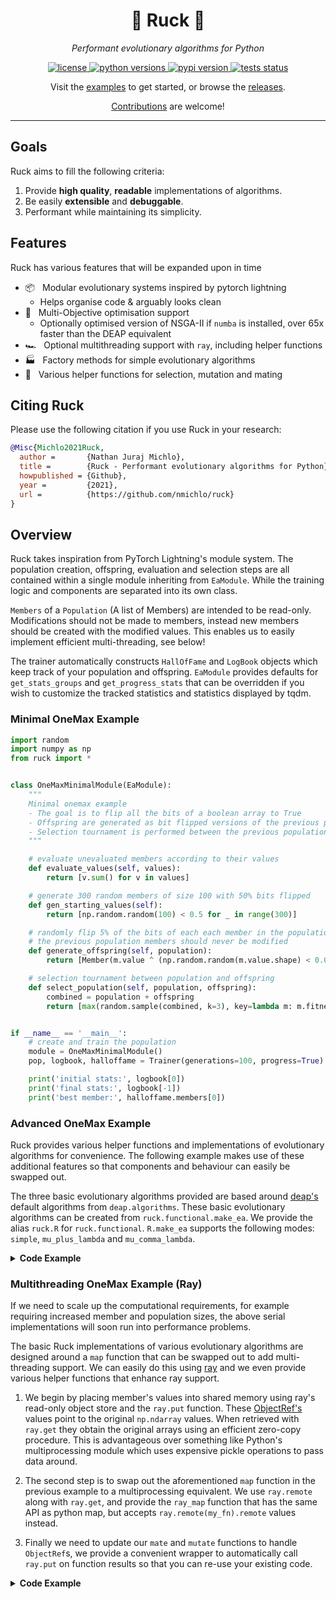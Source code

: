 
<p align="center">
    <h1 align="center">🧬 Ruck 🏉</h1>
    <p align="center">
        <i>Performant evolutionary algorithms for Python</i>
    </p>
</p>

<p align="center">
    <a href="https://choosealicense.com/licenses/mit/">
        <img alt="license" src="https://img.shields.io/github/license/nmichlo/ruck?style=flat-square&color=lightgrey"/>
    </a>
    <a href="https://pypi.org/project/ruck">
        <img alt="python versions" src="https://img.shields.io/pypi/pyversions/ruck?style=flat-square"/>
    </a>
    <a href="https://pypi.org/project/ruck">
        <img alt="pypi version" src="https://img.shields.io/pypi/v/ruck?style=flat-square&color=blue"/>
    </a>
    <a href="https://github.com/nmichlo/ruck/actions?query=workflow%3Atest">
        <img alt="tests status" src="https://github.com/nmichlo/ruck/actions/workflows/python-test.yml/badge.svg"/>
    </a>
</p>

<p align="center">
    <p align="center">
        Visit the <a href="https://github.com/nmichlo/ruck/tree/main/examples/">examples</a> to get started, or browse the  <a href="https://github.com/nmichlo/ruck/releases">releases</a>.
    </p>
    <p align="center">
        <a href="https://github.com/nmichlo/ruck/issues/new/choose">Contributions</a> are welcome!
    </p>
</p>

------------------------

## Goals

Ruck aims to fill the following criteria:

1. Provide **high quality**, **readable** implementations of algorithms.
2. Be easily **extensible** and **debuggable**.
3. Performant while maintaining its simplicity.

## Features

Ruck has various features that will be expanded upon in time
- 📦 &nbsp; Modular evolutionary systems inspired by pytorch lightning
  + Helps organise code & arguably looks clean
- 🎯 &nbsp; Multi-Objective optimisation support
  + Optionally optimised version of NSGA-II if `numba` is installed, over 65x faster than the DEAP equivalent
- 🏎 &nbsp; Optional multithreading support with `ray`, including helper functions
- 🏭 &nbsp; Factory methods for simple evolutionary algorithms
- 🧪 &nbsp; Various helper functions for selection, mutation and mating


## Citing Ruck

Please use the following citation if you use Ruck in your research:

```bibtex
@Misc{Michlo2021Ruck,
  author =       {Nathan Juraj Michlo},
  title =        {Ruck - Performant evolutionary algorithms for Python},
  howpublished = {Github},
  year =         {2021},
  url =          {https://github.com/nmichlo/ruck}
}
```

## Overview

Ruck takes inspiration from PyTorch Lightning's module system. The population creation,
offspring, evaluation and selection steps are all contained within a single module inheriting
from `EaModule`. While the training logic and components are separated into its own class.

`Members` of a `Population` (A list of Members) are intended to be read-only. Modifications should not
be made to members, instead new members should be created with the modified values. This enables us to
easily implement efficient multi-threading, see below!

The trainer automatically constructs `HallOfFame` and `LogBook` objects which keep track of your
population and offspring. `EaModule` provides defaults for `get_stats_groups` and `get_progress_stats`
that can be overridden if you wish to customize the tracked statistics and statistics displayed by tqdm.


### Minimal OneMax Example

```python
import random
import numpy as np
from ruck import *


class OneMaxMinimalModule(EaModule):
    """
    Minimal onemax example
    - The goal is to flip all the bits of a boolean array to True
    - Offspring are generated as bit flipped versions of the previous population
    - Selection tournament is performed between the previous population and the offspring
    """

    # evaluate unevaluated members according to their values
    def evaluate_values(self, values):
        return [v.sum() for v in values]

    # generate 300 random members of size 100 with 50% bits flipped
    def gen_starting_values(self):
        return [np.random.random(100) < 0.5 for _ in range(300)]

    # randomly flip 5% of the bits of each each member in the population
    # the previous population members should never be modified
    def generate_offspring(self, population):
        return [Member(m.value ^ (np.random.random(m.value.shape) < 0.05)) for m in population]

    # selection tournament between population and offspring
    def select_population(self, population, offspring):
        combined = population + offspring
        return [max(random.sample(combined, k=3), key=lambda m: m.fitness) for _ in range(len(population))]


if __name__ == '__main__':
    # create and train the population
    module = OneMaxMinimalModule()
    pop, logbook, halloffame = Trainer(generations=100, progress=True).fit(module)

    print('initial stats:', logbook[0])
    print('final stats:', logbook[-1])
    print('best member:', halloffame.members[0])
```

### Advanced OneMax Example

Ruck provides various helper functions and implementations of evolutionary algorithms for convenience.
The following example makes use of these additional features so that components and behaviour can
easily be swapped out.

The three basic evolutionary algorithms provided are based around [deap's](http://www.github.com/deap/deap)
default algorithms from `deap.algorithms`. These basic evolutionary algorithms can be created from
`ruck.functional.make_ea`. We provide the alias `ruck.R` for `ruck.functional`. `R.make_ea` supports
the following modes: `simple`, `mu_plus_lambda` and `mu_comma_lambda`.


<details><summary><b>Code Example</b></summary>
<p>

```python
"""
OneMax serial example based on:
https://github.com/DEAP/deap/blob/master/examples/ga/onemax_numpy.py
"""

import functools
import numpy as np
from ruck import *


class OneMaxModule(EaModule):

    def __init__(
        self,
        population_size: int = 300,
        offspring_num: int = None,  # offspring_num (lambda) is automatically set to population_size (mu) when `None`
        member_size: int = 100,
        p_mate: float = 0.5,
        p_mutate: float = 0.5,
        ea_mode: str = 'simple'
    ):
        # save the arguments to the .hparams property. values are taken from the
        # local scope so modifications can be captured if the call to this is delayed.
        self.save_hyperparameters()
        # implement the required functions for `EaModule`
        self.generate_offspring, self.select_population = R.make_ea(
            mode=self.hparams.ea_mode,
            offspring_num=self.hparams.offspring_num,
            mate_fn=R.mate_crossover_1d,
            mutate_fn=functools.partial(R.mutate_flip_bit_groups, p=0.05),
            select_fn=functools.partial(R.select_tournament, k=3),
            p_mate=self.hparams.p_mate,
            p_mutate=self.hparams.p_mutate,
        )

    def evaluate_values(self, values):
        return map(np.sum, values)

    def gen_starting_values(self) -> Population:
        return [
            np.random.random(self.hparams.member_size) < 0.5
            for i in range(self.hparams.population_size)
        ]


if __name__ == '__main__':
    # create and train the population
    module = OneMaxModule(population_size=300, member_size=100)
    pop, logbook, halloffame = Trainer(generations=40, progress=True).fit(module)

    print('initial stats:', logbook[0])
    print('final stats:', logbook[-1])
    print('best member:', halloffame.members[0])
```

</p>
</details>

### Multithreading OneMax Example (Ray)

If we need to scale up the computational requirements, for example requiring increased
member and population sizes, the above serial implementations will soon run into performance problems.

The basic Ruck implementations of various evolutionary algorithms are designed around a `map`
function that can be swapped out to add multi-threading support. We can easily do this using
[ray](https://github.com/ray-project/ray) and we even provide various helper functions that
enhance ray support.

1. We begin by placing member's values into shared memory using ray's read-only object store
and the `ray.put` function. These [ObjectRef's](https://docs.ray.io/en/latest/memory-management.html)
values point to the original `np.ndarray` values. When retrieved with `ray.get` they obtain the original
arrays using an efficient zero-copy procedure. This is advantageous over something like Python's multiprocessing module which uses
expensive pickle operations to pass data around.

2. The second step is to swap out the aforementioned `map` function in the previous example to a
multiprocessing equivalent. We use `ray.remote` along with `ray.get`, and provide the `ray_map` function
that has the same API as python map, but accepts `ray.remote(my_fn).remote` values instead.

3. Finally we need to update our `mate` and `mutate` functions to handle `ObjectRef`s, we provide a convenient
wrapper to automatically call `ray.put` on function results so that you can re-use your existing code.

<details><summary><b>Code Example</b></summary>
<p>

```python
"""
OneMax parallel example using ray's object store.

8 bytes * 1_000_000 * 128 members ~= 128 MB of memory to store this population.
This is quite a bit of processing that needs to happen! But using ray
and its object store we can do this efficiently!
"""

from functools import partial
import numpy as np
from ruck import *
from ruck.external.ray import *


class OneMaxRayModule(EaModule):

    def __init__(
        self,
        population_size: int = 300,
        offspring_num: int = None,  # offspring_num (lambda) is automatically set to population_size (mu) when `None`
        member_size: int = 100,
        p_mate: float = 0.5,
        p_mutate: float = 0.5,
        ea_mode: str = 'mu_plus_lambda'
    ):
        self.save_hyperparameters()
        # implement the required functions for `EaModule`
        self.generate_offspring, self.select_population = R.make_ea(
            mode=self.hparams.ea_mode,
            offspring_num=self.hparams.offspring_num,
            # decorate the functions with `ray_remote_put` which automatically
            # `ray.get` arguments that are `ObjectRef`s and `ray.put`s returned results
            mate_fn=ray_remote_puts(R.mate_crossover_1d).remote,
            mutate_fn=ray_remote_put(R.mutate_flip_bit_groups).remote,
            # efficient to compute locally
            select_fn=partial(R.select_tournament, k=3),
            p_mate=self.hparams.p_mate,
            p_mutate=self.hparams.p_mutate,
            # ENABLE multiprocessing
            map_fn=ray_map,
        )
        # eval function, we need to cache it on the class to prevent
        # multiple calls to ray.remote. We use ray.remote instead of
        # ray_remote_put like above because we want the returned values
        # not object refs to those values.
        self._ray_eval = ray.remote(np.mean).remote

    def evaluate_values(self, values):
        # values is a list of `ray.ObjectRef`s not `np.ndarray`s
        # ray_map automatically converts np.sum to a `ray.remote` function which
        # automatically handles `ray.get`ing of `ray.ObjectRef`s passed as arguments
        return ray_map(self._ray_eval, values)

    def gen_starting_values(self):
        # generate objects and place in ray's object store
        return [
            ray.put(np.random.random(self.hparams.member_size) < 0.5)
            for i in range(self.hparams.population_size)
        ]


if __name__ == '__main__':
    # initialize ray to use the specified system resources
    ray.init()

    # create and train the population
    module = OneMaxRayModule(population_size=128, member_size=1_000_000)
    pop, logbook, halloffame = Trainer(generations=200, progress=True).fit(module)

    print('initial stats:', logbook[0])
    print('final stats:', logbook[-1])
    print('best member:', halloffame.members[0])
```

</p>
</details>
